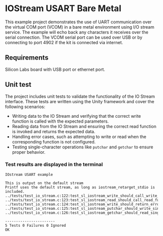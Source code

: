 # IOStream USART Bare Metal

This example project demonstrates the use of UART communication over the virtual COM port (VCOM) in a bare metal environment using I/O stream service. The example will echo back any characters it receives over the serial connection. The VCOM serial port can be used over USB or by connecting to port 4902 if the kit is connected via internet.

## Requirements

Silicon Labs board with USB port or ethernet port.

## Unit test

The project includes unit tests to validate the functionality of the IO Stream interface. These tests are written using the Unity framework and cover the following scenarios:

- Writing data to the IO Stream and verifying that the correct write function is called with the expected parameters.
- Reading data from the IO Stream and ensuring the correct read function is invoked and returns the expected data.
- Handling error cases, such as attempting to write or read when the corresponding function is not configured.
- Testing single-character operations like `putchar` and `getchar` to ensure proper behavior.


### Test results are displayed in the terminal
```
IOstream USART example

This is output on the default stream
Printf uses the default stream, as long as iostream_retarget_stdio is included.
../tests/test_io_stream.c:122:test_sl_iostream_write_should_call_write_function:PASS
../tests/test_io_stream.c:123:test_sl_iostream_read_should_call_read_function:PASS
../tests/test_io_stream.c:124:test_sl_iostream_write_should_return_error_on_null_write:PASS
../tests/test_io_stream.c:125:test_sl_iostream_putchar_should_write_single_character:PASS
../tests/test_io_stream.c:126:test_sl_iostream_getchar_should_read_single_character:PASS

-----------------------
5 Tests 0 Failures 0 Ignored
OK
```


